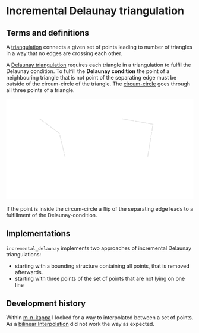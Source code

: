# Incremental Delaunay triangulation

## Terms and definitions

A [triangulation](https://en.wikipedia.org/wiki/Triangulation_(geometry)) connects a given set of points leading to number of triangles in a way that no edges are crossing each other.

A [Delaunay triangulation](https://en.wikipedia.org/wiki/Delaunay_triangulation) requires each triangle in a triangulation to fulfil the Delaunay condition.
To fulfill the **Delaunay condition** the point of a neighbouring triangle that is not point of the separating edge must be outside of the circum-circle of the triangle. 
The [circum-circle](https://en.wikipedia.org/wiki/Circumscribed_circle) goes through all three points of a triangle.

![Delaunay-condition](docs/images/delaunay_condition-light.svg)

If the point is inside the circum-circle a flip of the separating edge leads to a fulfillment of the Delaunay-condition.

## Implementations

``incremental_delaunay`` implements two approaches of incremental Delaunay triangulations: 
- starting with a bounding structure containing all points, that is removed afterwards.
- starting with three points of the set of points that are not lying on one line

## Development history

Within [m-n-kappa](https://johannesschorr.github.io/M-N-Kappa/) I looked for a way to interpolated between a set of points.
As a [bilinear Interpolation](https://en.wikipedia.org/wiki/Bilinear_interpolation) did not work the way as expected.